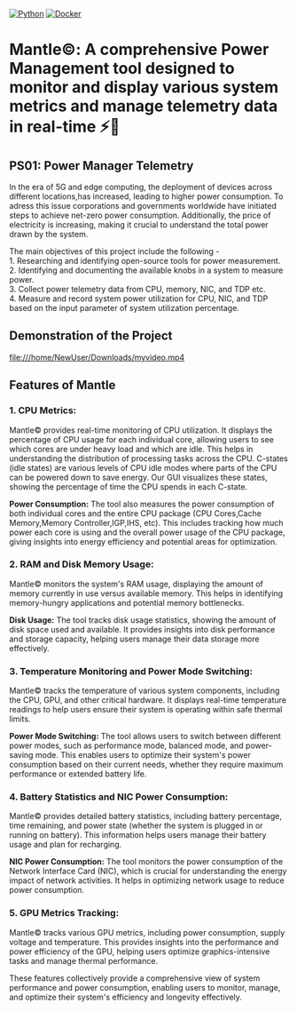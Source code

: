 [![Python](https://img.shields.io/badge/Python-%FF0000FF.svg?style=flat&logo=Python&logoColor=white)](https://www.python.org/)
[![Docker](https://img.shields.io/badge/Docker-%2300D8FF.svg?style=flat&logo=Docker&logoColor=white)](https://www.docker.com/)

# Mantle©: A comprehensive Power Management tool designed to monitor and display various system metrics and manage telemetry data in real-time ⚡🔋
## PS01: Power Manager Telemetry


In the era of 5G and edge computing, the deployment of devices across different locations,has increased, leading to higher power consumption. To adress this issue corporations and governments worldwide have initiated steps to achieve net-zero power consumption. Additionally, the price of electricity is increasing, making it crucial to understand the total power drawn by the system.  

The main objectives of this project include the following -  
    1. Researching and identifying open-source tools for power measurement.  
    2. Identifying and documenting the available knobs in a system to measure power.  
    3. Collect power telemetry data from CPU, memory, NIC, and TDP etc.  
    4. Measure and record system power utilization for CPU, NIC, and TDP based on the input parameter of system utilization percentage.  

## Demonstration of the Project

[file:///home/NewUser/Downloads/myvideo.mp4](https://github.com/user-attachments/assets/a8be6476-c581-4504-938b-dc3137a348ed)

## Features of Mantle
  
### 1. CPU Metrics:
Mantle© provides real-time monitoring of CPU utilization. It displays the percentage of CPU usage for each individual core, allowing users to see which cores are under heavy load and which are idle. This helps in understanding the distribution of processing tasks across the CPU. C-states (idle states) are various levels of CPU idle modes where parts of the CPU can be powered down to save energy. Our GUI visualizes these states, showing the percentage of time the CPU spends in each C-state.  
  
**Power Consumption:** The tool also measures the power consumption of both individual cores and the entire CPU package (CPU Cores,Cache Memory,Memory Controller,IGP,IHS, etc). This includes tracking how much power each core is using and the overall power usage of the CPU package, giving insights into energy efficiency and potential areas for optimization.   

### 2. RAM and Disk Memory Usage:
Mantle© monitors the system's RAM usage, displaying the amount of memory currently in use versus available memory. This helps in identifying memory-hungry applications and potential memory bottlenecks.  
  
**Disk Usage:** The tool tracks disk usage statistics, showing the amount of disk space used and available. It provides insights into disk performance and storage capacity, helping users manage their data storage more effectively.  
  
### 3. Temperature Monitoring and Power Mode Switching:
Mantle© tracks the temperature of various system components, including the CPU, GPU, and other critical hardware. It displays real-time temperature readings to help users ensure their system is operating within safe thermal limits.  
  
**Power Mode Switching:** The tool allows users to switch between different power modes, such as performance mode, balanced mode, and power-saving mode. This enables users to optimize their system's power consumption based on their current needs, whether they require maximum performance or extended battery life.  
  
### 4. Battery Statistics and NIC Power Consumption:
Mantle© provides detailed battery statistics, including battery percentage, time remaining, and power state (whether the system is plugged in or running on battery). This information helps users manage their battery usage and plan for recharging.
  
**NIC Power Consumption:** The tool monitors the power consumption of the Network Interface Card (NIC), which is crucial for understanding the energy impact of network activities. It helps in optimizing network usage to reduce power consumption.
  
### 5. GPU Metrics Tracking:
Mantle© tracks various GPU metrics, including power consumption, supply voltage and temperature. This provides insights into the performance and power efficiency of the GPU, helping users optimize graphics-intensive tasks and manage thermal performance.  
    
These features collectively provide a comprehensive view of system performance and power consumption, enabling users to monitor, manage, and optimize their system's efficiency and longevity effectively.


















